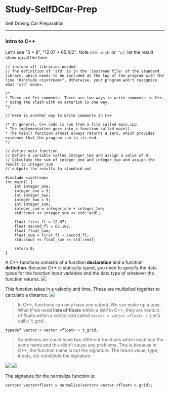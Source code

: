 # Study-SelfDCar-Prep
Self Driving Car Preparation

--------------------------------------------------------------------------------
### Intro to C++

Let's see "5 + 9", "12.07 + 65.102". Note `std::endl` or `'\n'` let the result show up all the time. 
```
// include all libraries needed
// The definition of 'std' is in the 'iostream file' of the standard library, which needs to be included at the top of the program with the line "#include <iostream>". Otherwise, your program won't recognize what 'std' means.

/* 	
* These are C++ comments. There are two ways to write comments in C++.
* Using the slash with an asterisk is one way.
*/ 

// Here is another way to write comments in C++

/* In general, C++ code is run from a file called main.cpp
* The implementation goes into a function called main().
* The main() function almost always returns a zero, which provides evidence that the program ran to its end.
*/

// define main function
// Define a variable called integer_two and assign a value of 9.
// Calculate the sum of integer_one and integer_two and assign the result to integer_sum
// outputs the results to standard out

#include <iostream>
int main() {
    int integer_one;
    integer_one = 5;
    int integer_two;
    integer_two = 9;
    int integer_sum;
    integer_sum = integer_one + integer_two;
    std::cout << integer_sum << std::endl;
    
    float first_fl = 12.07;
    float second_fl = 65.102;
    float float_sum;
    float_sum = first_fl + second_fl;
    std::cout << float_sum << std::endl;

    return 0;
}
```
A C++ functions consists of a function **declaration** and a function **definition**. Because C++ is statically typed, you need to specify the data types for the function input variables and the data type of whatever the function returns. 
<img src="https://user-images.githubusercontent.com/31917400/43340999-14442940-91d6-11e8-9f01-df132adc293c.jpg" />

This function takes in a velocity and time. These are multiplied together to calculate a distance. 
<img src="https://user-images.githubusercontent.com/31917400/43341711-3c3b3248-91d8-11e8-8649-10fde9952f70.jpg" />

> In C++, functions can only have one output. 
> We can make up a type. What if we need **lists of floats** within a list? In C++, they are vectors of floats within a vector and called `vector < vector <float> >`. Let's call it 't_grid'.   
```
typedef vector < vector <float> > t_grid;
```
> Sometimes we could have two different functions which each had the same name and this didn't cause any problems. This is because in C++, the function name is not the signature. The return value, type, inputs, etc constitute the signature.    
<img src="https://user-images.githubusercontent.com/31917400/43343226-6d99ac0c-91dd-11e8-86b6-0b495864b533.jpg" />
<img src="https://user-images.githubusercontent.com/31917400/43343414-f9bc5806-91dd-11e8-937e-a30494e9cb39.jpg" />

The signature for the normalize function is:
```
vector< vector<float> > normalize(vector< vector <float> > grid);
```

























